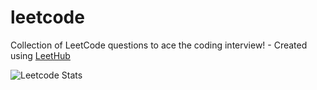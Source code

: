 # leetcode
Collection of LeetCode questions to ace the coding interview! - Created using [LeetHub](https://github.com/QasimWani/LeetHub)

![Leetcode Stats](https://leetcard.jacoblin.cool/dhanrajbhosale7797?theme=dark)
